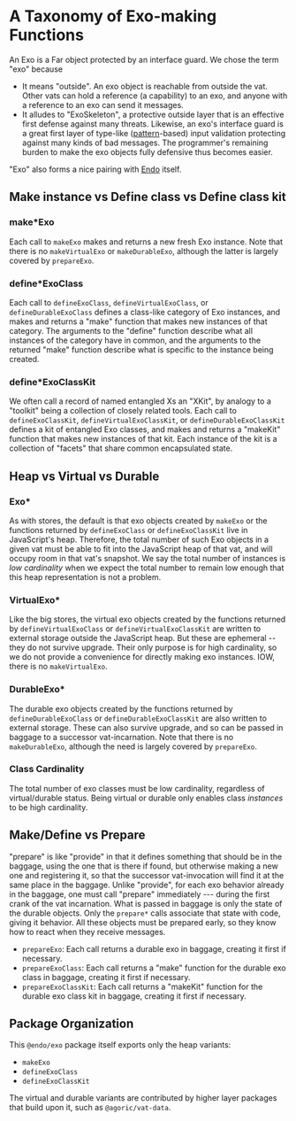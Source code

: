 # A Taxonomy of Exo-making Functions

An Exo is a Far object protected by an interface guard. We chose the term "exo" because
* It means "outside". An exo object is reachable from outside the vat. Other vats can hold a reference (a capability) to an exo, and anyone with a reference to an exo can send it messages.
* It alludes to "ExoSkeleton", a protective outside layer that is an effective first defense against many threats. Likewise, an exo's interface guard is a great first layer of type-like ([pattern](https://github.com/endojs/endo/tree/master/packages/patterns)-based) input validation protecting against many kinds of bad messages. The programmer's remaining burden to make the exo objects fully defensive thus becomes easier.

"Exo" also forms a nice pairing with [Endo](https://github.com/endojs/endo) itself.

## Make instance vs Define class vs Define class kit

### make*Exo
Each call to `makeExo` makes and returns a new fresh Exo instance. Note that there is no `makeVirtualExo` or `makeDurableExo`, although the latter is largely covered by `prepareExo`.

### define*ExoClass
Each call to `defineExoClass`, `defineVirtualExoClass`, or `defineDurableExoClass` defines a class-like category of Exo instances, and makes and returns a "make" function that makes new instances of that category. The arguments to the "define" function describe what all instances of the category have in common, and the arguments to the returned "make" function describe what is specific to the instance being created.

### define*ExoClassKit
We often call a record of named entangled Xs an "XKit", by analogy to a "toolkit" being a collection of closely related tools. Each call to `defineExoClassKit`, `defineVirtualExoClassKit`, or `defineDurableExoClassKit` defines a kit of entangled Exo classes, and makes and returns a "makeKit" function that makes new instances of that kit. Each instance of the kit is a collection of "facets" that share common encapsulated state.

## Heap vs Virtual vs Durable

### Exo*
As with stores, the default is that exo objects created by `makeExo` or the functions returned by `defineExoClass` or `defineExoClassKit` live in JavaScript's heap. Therefore, the total number of such Exo objects in a given vat must be able to fit into the JavaScript heap of that vat, and will occupy room in that vat's snapshot. We say the total number of instances is *low cardinality* when we expect the total number to remain low enough that this heap representation is not a problem.

### VirtualExo*
Like the big stores, the virtual exo objects created by the functions returned by `defineVirtualExoClass` or `defineVirtualExoClassKit` are written to external storage outside the JavaScript heap. But these are ephemeral -- they do not survive upgrade. Their only purpose is for high cardinality, so we do not provide a convenience for directly making exo instances. IOW, there is no `makeVirtualExo`.

### DurableExo*
The durable exo objects created by the functions returned by `defineDurableExoClass` or `defineDurableExoClassKit` are also written to external storage. These can also survive upgrade, and so can be passed in baggage to a successor vat-incarnation. Note that there is no `makeDurableExo`, although the need is largely covered by `prepareExo`.

### Class Cardinality
The total number of exo classes must be low cardinality, regardless of virtual/durable status. Being virtual or durable only enables class *instances* to be high cardinality.

## Make/Define vs Prepare

"prepare" is like "provide" in that it defines something that should be in the baggage, using the one that is there if found, but otherwise making a new one and registering it, so that the successor vat-invocation will find it at the same place in the baggage. Unlike "provide", for each exo behavior already in the baggage, one must call "prepare" immediately --- during the first crank of the vat incarnation. What is passed in baggage is only the state of the durable objects. Only the `prepare*` calls associate that state with code, giving it behavior. All these objects must be prepared early, so they know how to react when they receive messages.

- `prepareExo`:
  Each call returns a durable exo in baggage, creating it first if necessary.
- `prepareExoClass`:
  Each call returns a "make" function for the durable exo class in baggage, creating it first if necessary.
- `prepareExoClassKit`:
  Each call returns a "makeKit" function for the durable exo class kit in baggage, creating it first if necessary.

## Package Organization

This `@endo/exo` package itself exports only the heap variants:

- `makeExo`
- `defineExoClass`
- `defineExoClassKit`

The virtual and durable variants are contributed by higher layer packages that build upon it, such as `@agoric/vat-data`.
